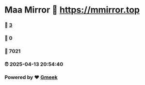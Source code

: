 # Maa Mirror :link: https://mmirror.top 
### :page_facing_up: [3](https://mmirror.top/tag.html) 
### :speech_balloon: 0 
### :hibiscus: 7021 
### :alarm_clock: 2025-04-13 20:54:40 
### Powered by :heart: [Gmeek](https://github.com/Meekdai/Gmeek)
